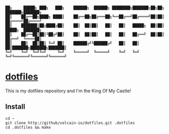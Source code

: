 ```
██╗     █████╗ ███╗   ███╗    ██████╗  ██████╗ ████████╗███████╗██╗██╗     ███████╗███████╗
██║    ██╔══██╗████╗ ████║    ██╔══██╗██╔═══██╗╚══██╔══╝██╔════╝██║██║     ██╔════╝██╔════╝
██║    ███████║██╔████╔██║    ██║  ██║██║   ██║   ██║   █████╗  ██║██║     █████╗  ███████╗
██║    ██╔══██║██║╚██╔╝██║    ██║  ██║██║   ██║   ██║   ██╔══╝  ██║██║     ██╔══╝  ╚════██║
██║    ██║  ██║██║ ╚═╝ ██║    ██████╔╝╚██████╔╝   ██║   ██║     ██║███████╗███████╗███████║
╚═╝    ╚═╝  ╚═╝╚═╝     ╚═╝    ╚═════╝  ╚═════╝    ╚═╝   ╚═╝     ╚═╝╚══════╝╚══════╝╚══════╝
```

# [dotfiles](https://dotfiles.github.io)

This is my dotfiles repository and I'm the King Of My Castle!

## Install

```shell
cd ~
git clone http://github/volcain-io/dotfiles.git .dotfiles
cd .dotfiles && make
```
